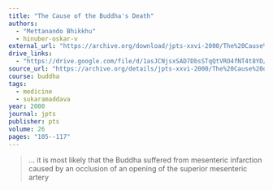 ```yaml
---
title: "The Cause of the Buddha's Death"
authors:
  - "Mettanando Bhikkhu"
  - hinuber-oskar-v
external_url: "https://archive.org/download/jpts-xxvi-2000/The%20Cause%20of%20the%20Buddha_s%20Death%20-%20Mettanando%20and%20Hinu%CC%88ber_text.pdf"
drive_links:
  - "https://drive.google.com/file/d/1asJCNjsxSAD7DbsSTqQtVRO4fNT4t8YD/view?usp=drivesdk"
source_url: "https://archive.org/details/jpts-xxvi-2000/The%20Cause%20of%20the%20Buddha_s%20Death%20-%20Mettanando%20and%20Hinu%CC%88ber"
course: buddha
tags:
  - medicine
  - sukaramaddava
year: 2000
journal: jpts
publisher: pts
volume: 26
pages: "105--117"
---
```


> … it is most likely that the Buddha suffered from mesenteric infarction caused by an occlusion of an opening of the superior mesenteric artery

